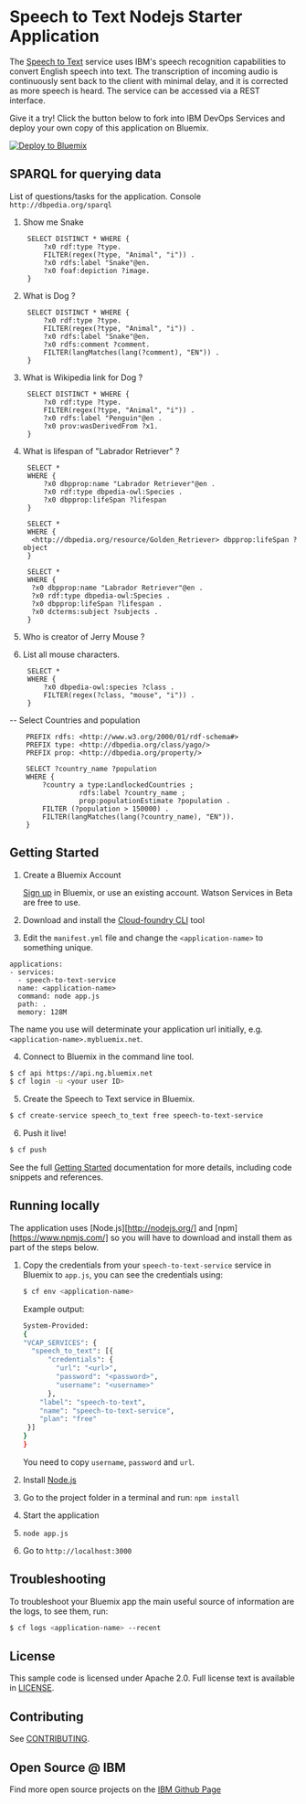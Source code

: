 # Speech to Text Nodejs Starter Application

  The [Speech to Text][service_url] service uses IBM's speech recognition capabilities to convert English speech into text. The transcription of incoming audio is continuously sent back to the client with minimal delay, and it is corrected as more speech is heard. The service can be accessed via a REST interface.

Give it a try! Click the button below to fork into IBM DevOps Services and deploy your own copy of this application on Bluemix.

[![Deploy to Bluemix](https://bluemix.net/deploy/button.png)](https://bluemix.net/deploy?repository=https://github.com/watson-developer-cloud/speech-to-text-nodejs.git)

## SPARQL for querying data

List of questions/tasks for the application.
Console `http://dbpedia.org/sparql`

1. Show me Snake

        SELECT DISTINCT * WHERE {
            ?x0 rdf:type ?type.
            FILTER(regex(?type, "Animal", "i")) .
            ?x0 rdfs:label "Snake"@en.
            ?x0 foaf:depiction ?image.
        }

2. What is Dog ?

        SELECT DISTINCT * WHERE {
            ?x0 rdf:type ?type.
            FILTER(regex(?type, "Animal", "i")) .
            ?x0 rdfs:label "Snake"@en.
            ?x0 rdfs:comment ?comment.
            FILTER(langMatches(lang(?comment), "EN")) .
        }

3. What is Wikipedia link for Dog ?

        SELECT DISTINCT * WHERE {
            ?x0 rdf:type ?type.
            FILTER(regex(?type, "Animal", "i")) .
            ?x0 rdfs:label "Penguin"@en .
            ?x0 prov:wasDerivedFrom ?x1.
        }

4. What is lifespan of "Labrador Retriever" ?

        SELECT *
        WHERE {
            ?x0 dbpprop:name "Labrador Retriever"@en .
            ?x0 rdf:type dbpedia-owl:Species .
            ?x0 dbpprop:lifeSpan ?lifespan
        }

        SELECT *
        WHERE {
         <http://dbpedia.org/resource/Golden_Retriever> dbpprop:lifeSpan ?object
        }

        SELECT *
        WHERE {
         ?x0 dbpprop:name "Labrador Retriever"@en .
         ?x0 rdf:type dbpedia-owl:Species .
         ?x0 dbpprop:lifeSpan ?lifespan .
         ?x0 dcterms:subject ?subjects .
        }

5. Who is creator of Jerry Mouse ?

6. List all mouse characters.

        SELECT *
        WHERE {
            ?x0 dbpedia-owl:species ?class .
            FILTER(regex(?class, "mouse", "i")) .
        }

-- Select Countries and population

        PREFIX rdfs: <http://www.w3.org/2000/01/rdf-schema#>
        PREFIX type: <http://dbpedia.org/class/yago/>
        PREFIX prop: <http://dbpedia.org/property/>

        SELECT ?country_name ?population
        WHERE {
            ?country a type:LandlockedCountries ;
                     rdfs:label ?country_name ;
                     prop:populationEstimate ?population .
            FILTER (?population > 150000) .
            FILTER(langMatches(lang(?country_name), "EN")).
        }

## Getting Started

1. Create a Bluemix Account

    [Sign up][sign_up] in Bluemix, or use an existing account. Watson Services in Beta are free to use.

2. Download and install the [Cloud-foundry CLI][cloud_foundry] tool

3. Edit the `manifest.yml` file and change the `<application-name>` to something unique.
  ```none
  applications:
  - services:
    - speech-to-text-service
    name: <application-name>
    command: node app.js
    path: .
    memory: 128M
  ```
  The name you use will determinate your application url initially, e.g. `<application-name>.mybluemix.net`.

4. Connect to Bluemix in the command line tool.
  ```sh
  $ cf api https://api.ng.bluemix.net
  $ cf login -u <your user ID>
  ```

5. Create the Speech to Text service in Bluemix.
  ```sh
  $ cf create-service speech_to_text free speech-to-text-service
  ```

6. Push it live!
  ```sh
  $ cf push
  ```

See the full [Getting Started][getting_started] documentation for more details, including code snippets and references.

## Running locally

  The application uses [Node.js][http://nodejs.org/] and [npm][https://www.npmjs.com/] so you will have to download and install them as part of the steps below.

1. Copy the credentials from your `speech-to-text-service` service in Bluemix to `app.js`, you can see the credentials using:

    ```sh
    $ cf env <application-name>
    ```
    Example output:
    ```sh
    System-Provided:
    {
    "VCAP_SERVICES": {
      "speech_to_text": [{
          "credentials": {
            "url": "<url>",
            "password": "<password>",
            "username": "<username>"
          },
        "label": "speech-to-text",
        "name": "speech-to-text-service",
        "plan": "free"
     }]
    }
    }
    ```

    You need to copy `username`, `password` and `url`.

2. Install [Node.js](http://nodejs.org/)
3. Go to the project folder in a terminal and run:
    `npm install`
4. Start the application
5.  `node app.js`
6. Go to `http://localhost:3000`

## Troubleshooting

To troubleshoot your Bluemix app the main useful source of information are the logs, to see them, run:

  ```sh
  $ cf logs <application-name> --recent
  ```

## License

  This sample code is licensed under Apache 2.0. Full license text is available in [LICENSE](LICENSE).

## Contributing

  See [CONTRIBUTING](CONTRIBUTING.md).

## Open Source @ IBM
  Find more open source projects on the [IBM Github Page](http://ibm.github.io/)

[service_url]: http://www.ibm.com/smarterplanet/us/en/ibmwatson/developercloud/speech-to-text.html
[cloud_foundry]: https://github.com/cloudfoundry/cli
[getting_started]: http://www.ibm.com/smarterplanet/us/en/ibmwatson/developercloud/doc/getting_started/
[sign_up]: https://apps.admin.ibmcloud.com/manage/trial/bluemix.html?cm_mmc=WatsonDeveloperCloud-_-LandingSiteGetStarted-_-x-_-CreateAnAccountOnBluemixCLI
